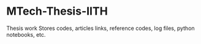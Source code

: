 # MTech-Thesis-IITH
Thesis work
Stores codes, articles links, reference codes, log files, python notebooks, etc.
